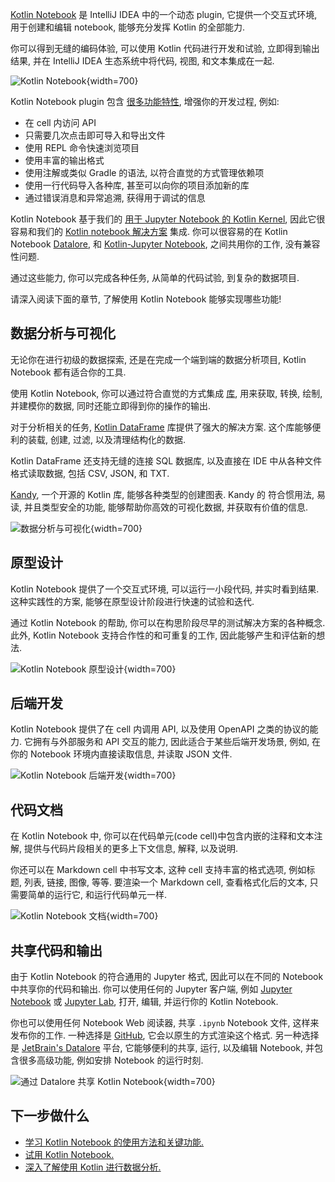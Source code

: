 [//]: # (title: Kotlin Notebook)

[Kotlin Notebook](https://plugins.jetbrains.com/plugin/16340-kotlin-notebook) 是 IntelliJ IDEA 中的一个动态 plugin,
它提供一个交互式环境, 用于创建和编辑 notebook, 能够充分发挥 Kotlin 的全部能力.

你可以得到无缝的编码体验, 可以使用 Kotlin 代码进行开发和试验, 立即得到输出结果,
并在 IntelliJ IDEA 生态系统中将代码, 视图, 和文本集成在一起.

![Kotlin Notebook](data-analysis-notebook.gif){width=700}

Kotlin Notebook plugin 包含 [很多功能特性](https://www.jetbrains.com/help/idea/kotlin-notebook.html), 增强你的开发过程,
例如:

* 在 cell 内访问 API
* 只需要几次点击即可导入和导出文件
* 使用 REPL 命令快速浏览项目
* 使用丰富的输出格式
* 使用注解或类似 Gradle 的语法, 以符合直觉的方式管理依赖项
* 使用一行代码导入各种库, 甚至可以向你的项目添加新的库
* 通过错误消息和异常追溯, 获得用于调试的信息

Kotlin Notebook 基于我们的 [用于 Jupyter Notebook 的 Kotlin Kernel](https://github.com/Kotlin/kotlin-jupyter?tab=readme-ov-file#kotlin-kernel-for-ipythonjupyter),
因此它很容易和我们的 [Kotlin notebook 解决方案](https://kotlinlang.org/docs/data-analysis-overview.html#notebooks) 集成.
你可以很容易的在 Kotlin Notebook [Datalore](https://datalore.jetbrains.com/), 和 [Kotlin-Jupyter Notebook](https://github.com/Kotlin/kotlin-jupyter), 之间共用你的工作, 没有兼容性问题.

通过这些能力, 你可以完成各种任务, 从简单的代码试验, 到复杂的数据项目.

请深入阅读下面的章节, 了解使用 Kotlin Notebook 能够实现哪些功能!

## 数据分析与可视化

无论你在进行初级的数据探索, 还是在完成一个端到端的数据分析项目, Kotlin Notebook 都有适合你的工具.

使用 Kotlin Notebook, 你可以通过符合直觉的方式集成 [库](data-analysis-libraries.md), 用来获取, 转换, 绘制, 并建模你的数据,
同时还能立即得到你的操作的输出.

对于分析相关的任务, [Kotlin DataFrame](https://kotlin.github.io/dataframe/overview.html) 库提供了强大的解决方案.
这个库能够便利的装载, 创建, 过滤, 以及清理结构化的数据.

Kotlin DataFrame 还支持无缝的连接 SQL 数据库, 以及直接在 IDE 中从各种文件格式读取数据, 包括 CSV, JSON, 和 TXT.

[Kandy](https://kotlin.github.io/kandy/welcome.html), 一个开源的 Kotlin 库, 能够各种类型的创建图表.
Kandy 的 符合惯用法, 易读, 并且类型安全的功能, 能够帮助你高效的可视化数据, 并获取有价值的信息.

![数据分析与可视化](data-analysis-kandy-example.png){width=700}

## 原型设计

Kotlin Notebook 提供了一个交互式环境, 可以运行一小段代码, 并实时看到结果.
这种实践性的方案, 能够在原型设计阶段进行快速的试验和迭代.

通过 Kotlin Notebook 的帮助, 你可以在构思阶段尽早的测试解决方案的各种概念.
此外, Kotlin Notebook 支持合作性的和可重复的工作, 因此能够产生和评估新的想法.

![Kotlin Notebook 原型设计](kotlin-notebook-prototyping.png){width=700}

## 后端开发

Kotlin Notebook 提供了在 cell 内调用 API, 以及使用 OpenAPI 之类的协议的能力.
它拥有与外部服务和 API 交互的能力, 因此适合于某些后端开发场景,
例如, 在你的 Notebook 环境内直接读取信息, 并读取 JSON 文件.

![Kotlin Notebook 后端开发](kotlin-notebook-backend-development.png){width=700}

## 代码文档

在 Kotlin Notebook 中, 你可以在代码单元(code cell)中包含内嵌的注释和文本注解,
提供与代码片段相关的更多上下文信息, 解释, 以及说明.

你还可以在 Markdown cell 中书写文本, 这种 cell 支持丰富的格式选项, 例如标题, 列表, 链接, 图像, 等等.
要渲染一个 Markdown cell, 查看格式化后的文本, 只需要简单的运行它, 和运行代码单元一样.

![Kotlin Notebook 文档](kotlin-notebook-documentation.png){width=700}

## 共享代码和输出

由于 Kotlin Notebook 的符合通用的 Jupyter 格式, 因此可以在不同的 Notebook 中共享你的代码和输出.
你可以使用任何的 Jupyter 客户端, 例如 [Jupyter Notebook](https://jupyter.org/) 或 [Jupyter Lab](https://jupyterlab.readthedocs.io/en/latest/), 打开, 编辑, 并运行你的 Kotlin Notebook.

你也可以使用任何 Notebook Web 阅读器, 共享 `.ipynb` Notebook 文件, 这样来发布你的工作.
一种选择是 [GitHub](https://github.com/), 它会以原生的方式渲染这个格式.
另一种选择是 [JetBrain's Datalore](https://datalore.jetbrains.com/) 平台,
它能够便利的共享, 运行, 以及编辑 Notebook, 并包含很多高级功能, 例如安排 Notebook 的运行时刻.

![通过 Datalore 共享 Kotlin Notebook](kotlin-notebook-sharing-datalore.png){width=700}

## 下一步做什么

* [学习 Kotlin Notebook 的使用方法和关键功能.](https://www.jetbrains.com/help/idea/kotlin-notebook.html)
* [试用 Kotlin Notebook.](get-started-with-kotlin-notebooks.md)
* [深入了解使用 Kotlin 进行数据分析.](data-analysis-overview.md)

